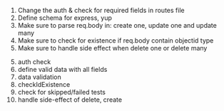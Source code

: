 <!-- code file -->

1. Change the auth & check for required fields in routes file
2. Define schema for express, yup
3. Make sure to parse req.body in: create one, update one and update many
4. Make sure to check for existence if req.body contain objectid type
5. Make sure to handle side effect when delete one or delete many

<!-- test file -->

5. auth check
6. define valid data with all fields
7. data validation
8. checkIdExistence
9. check for skipped/failed tests
10. handle side-effect of delete, create
